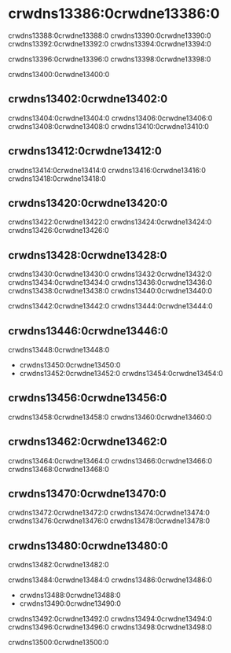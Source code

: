 # crwdns13386:0crwdne13386:0

crwdns13388:0crwdne13388:0 crwdns13390:0crwdne13390:0 crwdns13392:0crwdne13392:0 crwdns13394:0crwdne13394:0

crwdns13396:0crwdne13396:0 crwdns13398:0crwdne13398:0

crwdns13400:0crwdne13400:0

## crwdns13402:0crwdne13402:0

crwdns13404:0crwdne13404:0 crwdns13406:0crwdne13406:0 crwdns13408:0crwdne13408:0 crwdns13410:0crwdne13410:0

## crwdns13412:0crwdne13412:0

crwdns13414:0crwdne13414:0 crwdns13416:0crwdne13416:0 crwdns13418:0crwdne13418:0

## crwdns13420:0crwdne13420:0

crwdns13422:0crwdne13422:0 crwdns13424:0crwdne13424:0 crwdns13426:0crwdne13426:0

## crwdns13428:0crwdne13428:0

crwdns13430:0crwdne13430:0 crwdns13432:0crwdne13432:0 crwdns13434:0crwdne13434:0 crwdns13436:0crwdne13436:0 crwdns13438:0crwdne13438:0 crwdns13440:0crwdne13440:0

crwdns13442:0crwdne13442:0 crwdns13444:0crwdne13444:0

## crwdns13446:0crwdne13446:0

crwdns13448:0crwdne13448:0

- crwdns13450:0crwdne13450:0
- crwdns13452:0crwdne13452:0 crwdns13454:0crwdne13454:0

## crwdns13456:0crwdne13456:0

crwdns13458:0crwdne13458:0 crwdns13460:0crwdne13460:0

## crwdns13462:0crwdne13462:0

crwdns13464:0crwdne13464:0 crwdns13466:0crwdne13466:0 crwdns13468:0crwdne13468:0

## crwdns13470:0crwdne13470:0

crwdns13472:0crwdne13472:0 crwdns13474:0crwdne13474:0 crwdns13476:0crwdne13476:0 crwdns13478:0crwdne13478:0

## crwdns13480:0crwdne13480:0

crwdns13482:0crwdne13482:0

crwdns13484:0crwdne13484:0 crwdns13486:0crwdne13486:0

- crwdns13488:0crwdne13488:0
- crwdns13490:0crwdne13490:0

crwdns13492:0crwdne13492:0 crwdns13494:0crwdne13494:0 crwdns13496:0crwdne13496:0 crwdns13498:0crwdne13498:0

crwdns13500:0crwdne13500:0